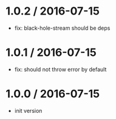 
1.0.2 / 2016-07-15
==================

  * fix: black-hole-stream should be deps

1.0.1 / 2016-07-15
==================

  * fix: should not throw error by default

1.0.0 / 2016-07-15
==================

  * init version
